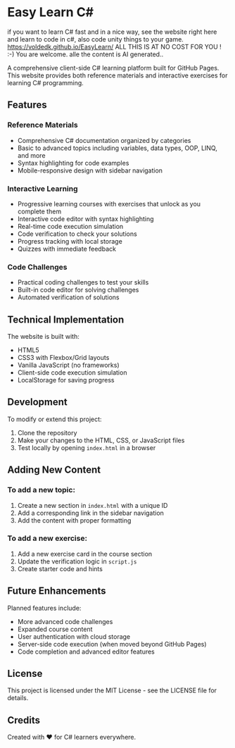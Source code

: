 # Easy Learn C#

if you want to learn C# fast and in a nice way, see the website right here and learn to code in c#, also code unity things to your game.
https://voldedk.github.io/EasyLearn/
ALL THIS IS AT NO COST FOR YOU ! :-) You are welcome.
alle the content is AI generated..


A comprehensive client-side C# learning platform built for GitHub Pages. This website provides both reference materials and interactive exercises for learning C# programming.


## Features

### Reference Materials
- Comprehensive C# documentation organized by categories
- Basic to advanced topics including variables, data types, OOP, LINQ, and more
- Syntax highlighting for code examples
- Mobile-responsive design with sidebar navigation

### Interactive Learning
- Progressive learning courses with exercises that unlock as you complete them
- Interactive code editor with syntax highlighting
- Real-time code execution simulation
- Code verification to check your solutions
- Progress tracking with local storage
- Quizzes with immediate feedback

### Code Challenges
- Practical coding challenges to test your skills
- Built-in code editor for solving challenges
- Automated verification of solutions

## Technical Implementation

The website is built with:
- HTML5
- CSS3 with Flexbox/Grid layouts
- Vanilla JavaScript (no frameworks)
- Client-side code execution simulation
- LocalStorage for saving progress

## Development

To modify or extend this project:

1. Clone the repository
2. Make your changes to the HTML, CSS, or JavaScript files
3. Test locally by opening `index.html` in a browser

## Adding New Content

### To add a new topic:
1. Create a new section in `index.html` with a unique ID
2. Add a corresponding link in the sidebar navigation
3. Add the content with proper formatting

### To add a new exercise:
1. Add a new exercise card in the course section
2. Update the verification logic in `script.js`
3. Create starter code and hints

## Future Enhancements

Planned features include:
- More advanced code challenges
- Expanded course content
- User authentication with cloud storage
- Server-side code execution (when moved beyond GitHub Pages)
- Code completion and advanced editor features

## License

This project is licensed under the MIT License - see the LICENSE file for details.

## Credits

Created with ❤️ for C# learners everywhere. 
